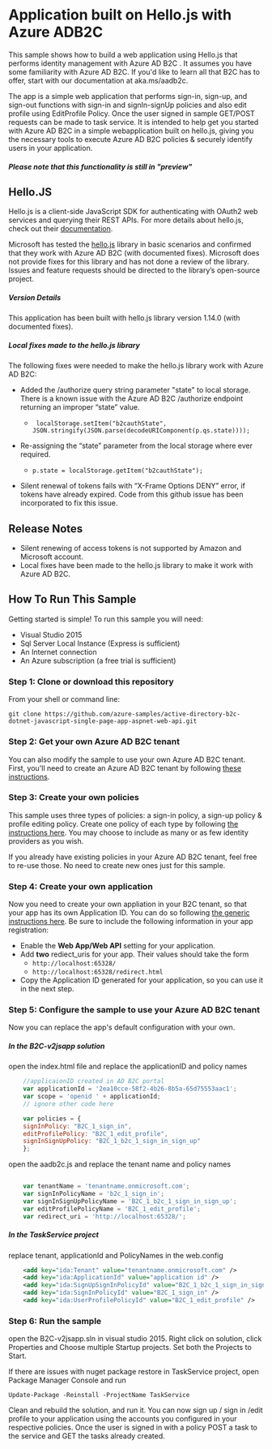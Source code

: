 # Application built on Hello.js with Azure ADB2C

This sample shows how to build a web application using Hello.js that performs identity management with Azure AD B2C . It assumes you have some familiarity with Azure AD B2C. If you'd like to learn all that B2C has to offer, start with our documentation at aka.ms/aadb2c.

The app is a simple web application that performs sign-in, sign-up, and sign-out functions with sign-in and signIn-signUp policies and also edit profile using EditProfile Policy. Once the user signed in sample GET/POST requests can be made to task service. It is intended to help get you started with Azure AD B2C in a simple webapplication built on hello.js, giving you the necessary tools to execute Azure AD B2C policies & securely identify users in your application.  

##### Please note that this functionality is still in "preview"

## Hello.JS 

Hello.js is a client-side JavaScript SDK for authenticating with OAuth2 web services and querying their REST APIs. For more details about hello.js, check out their [documentation](https://adodson.com/hello.js/#hellojs).

Microsoft has tested the [hello.js](https://github.com/MrSwitch/hello.js) library in basic scenarios and confirmed that they work with Azure AD B2C (with documented fixes). Microsoft does not provide fixes for this library and has not done a review of the library. Issues and feature requests should be directed to the library’s open-source project.

##### Version Details

This application has been built with hello.js library version 1.14.0 (with documented fixes).

##### Local fixes made to the hello.js library

The following fixes were needed to make the hello.js library work with Azure AD B2C:

- Added the /authorize query string parameter "state" to local storage. There is a known issue with the Azure AD B2C /authorize endpoint returning an improper “state” value.
  * ` localStorage.setItem("b2cauthState", JSON.stringify(JSON.parse(decodeURIComponent(p.qs.state))));`

- Re-assigning the “state” parameter from the local storage where ever required.
  * `p.state = localStorage.getItem("b2cauthState");`
- Silent renewal of tokens fails with “X-Frame Options DENY” error, if tokens have already expired. Code from this github issue has been incorporated to fix this issue.


## Release Notes

- Silent renewing of access tokens is not supported by Amazon and Microsoft account.
- Local fixes have been made to the hello.js library to make it work with Azure AD B2C.


## How To Run This Sample

Getting started is simple! To run this sample you will need:

- Visual Studio 2015
- Sql Server Local Instance (Express is sufficient)
- An Internet connection
- An Azure subscription (a free trial is sufficient)

### Step 1:  Clone or download this repository

From your shell or command line:

`git clone https://github.com/azure-samples/active-directory-b2c-dotnet-javascript-single-page-app-aspnet-web-api.git` 

### Step 2: Get your own Azure AD B2C tenant

You can also modify the sample to use your own Azure AD B2C tenant.  First, you'll need to create an Azure AD B2C tenant by following [these instructions](https://azure.microsoft.com/documentation/articles/active-directory-b2c-get-started).

### Step 3: Create your own policies

This sample uses three types of policies: a sign-in policy, a sign-up policy & profile editing policy.  Create one policy of each type by following [the instructions here](https://azure.microsoft.com/documentation/articles/active-directory-b2c-reference-policies).  You may choose to include as many or as few identity providers as you wish.

If you already have existing policies in your Azure AD B2C tenant, feel free to re-use those.  No need to create new ones just for this sample.

### Step 4: Create your own application

Now you need to create your own appliation in your B2C tenant, so that your app has its own Application ID.  You can do so following [the generic instructions here](https://azure.microsoft.com/documentation/articles/active-directory-b2c-app-registration).  Be sure to include the following information in your app registration:

- Enable the **Web App/Web API** setting for your application.
- Add **two** rediect_uris for your app.  Their values should take the form 
    - `http://localhost:65328/`
    - `http://localhost:65328/redirect.html`
- Copy the Application ID generated for your application, so you can use it in the next step.

### Step 5: Configure the sample to use your Azure AD B2C tenant

Now you can replace the app's default configuration with your own.  

##### In the B2C-v2jsapp solution

open the index.html file and replace the applicationID and policy names

```javascript
    //applicaionID created in AD B2C portal
    var applicationId = '2ea10cce-58f2-4b26-8b5a-65d75553aac1';
    var scope = 'openid ' + applicationId;
    // ignore other code here

    var policies = {
    signInPolicy: "B2C_1_sign_in",
    editProfilePolicy: "B2C_1_edit_profile",
    signInSignUpPolicy: "B2C_1_b2c_1_sign_in_sign_up"
    };
```
open the aadb2c.js and replace the tenant name and policy names

```javascript

    var tenantName = 'tenantname.onmicrosoft.com';
    var signInPolicyName = 'b2c_1_sign_in';
    var signInSignUpPolicyName = 'B2C_1_b2c_1_sign_in_sign_up';
    var editProfilePolicyName = 'B2C_1_edit_profile';
    var redirect_uri = 'http://localhost:65328/';

```

##### In the TaskService project

replace tenant, applicationId and PolicyNames in the web.config

```xml
    <add key="ida:Tenant" value="tenantname.onmicrosoft.com" />
    <add key="ida:ApplicationId" value="application id" />
    <add key="ida:SignUpSignInPolicyId" value="B2C_1_b2c_1_sign_in_sign_up" />
    <add key="ida:SignInPolicyId" value="B2C_1_sign_in" />
    <add key="ida:UserProfilePolicyId" value="B2C_1_edit_profile" />
```


### Step 6:  Run the sample

open the B2C-v2jsapp.sln in visual studio 2015. Right click on solution, click Properties and Choose multiple Startup projects. Set both the Projects to Start.

If there are issues with nuget package restore in TaskService project, open Package Manager Console and run

	Update-Package -Reinstall -ProjectName TaskService

Clean and rebuild the solution, and run it.  You can now sign up / sign in /edit profile to your application using the accounts you configured in your respective policies. Once the user is signed in with a policy POST a task to the service and GET the tasks already created.

